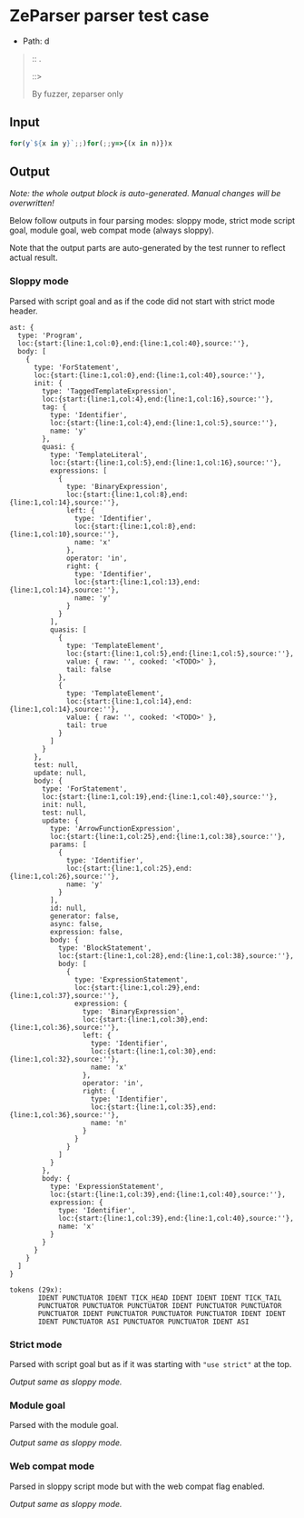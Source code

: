 # ZeParser parser test case

- Path: d

> :: .
>
> ::> 
>
> By fuzzer, zeparser only


## Input

`````js
for(y`${x in y}`;;)for(;;y=>{(x in n)})x
`````

## Output

_Note: the whole output block is auto-generated. Manual changes will be overwritten!_

Below follow outputs in four parsing modes: sloppy mode, strict mode script goal, module goal, web compat mode (always sloppy).

Note that the output parts are auto-generated by the test runner to reflect actual result.

### Sloppy mode

Parsed with script goal and as if the code did not start with strict mode header.

`````
ast: {
  type: 'Program',
  loc:{start:{line:1,col:0},end:{line:1,col:40},source:''},
  body: [
    {
      type: 'ForStatement',
      loc:{start:{line:1,col:0},end:{line:1,col:40},source:''},
      init: {
        type: 'TaggedTemplateExpression',
        loc:{start:{line:1,col:4},end:{line:1,col:16},source:''},
        tag: {
          type: 'Identifier',
          loc:{start:{line:1,col:4},end:{line:1,col:5},source:''},
          name: 'y'
        },
        quasi: {
          type: 'TemplateLiteral',
          loc:{start:{line:1,col:5},end:{line:1,col:16},source:''},
          expressions: [
            {
              type: 'BinaryExpression',
              loc:{start:{line:1,col:8},end:{line:1,col:14},source:''},
              left: {
                type: 'Identifier',
                loc:{start:{line:1,col:8},end:{line:1,col:10},source:''},
                name: 'x'
              },
              operator: 'in',
              right: {
                type: 'Identifier',
                loc:{start:{line:1,col:13},end:{line:1,col:14},source:''},
                name: 'y'
              }
            }
          ],
          quasis: [
            {
              type: 'TemplateElement',
              loc:{start:{line:1,col:5},end:{line:1,col:5},source:''},
              value: { raw: '', cooked: '<TODO>' },
              tail: false
            },
            {
              type: 'TemplateElement',
              loc:{start:{line:1,col:14},end:{line:1,col:14},source:''},
              value: { raw: '', cooked: '<TODO>' },
              tail: true
            }
          ]
        }
      },
      test: null,
      update: null,
      body: {
        type: 'ForStatement',
        loc:{start:{line:1,col:19},end:{line:1,col:40},source:''},
        init: null,
        test: null,
        update: {
          type: 'ArrowFunctionExpression',
          loc:{start:{line:1,col:25},end:{line:1,col:38},source:''},
          params: [
            {
              type: 'Identifier',
              loc:{start:{line:1,col:25},end:{line:1,col:26},source:''},
              name: 'y'
            }
          ],
          id: null,
          generator: false,
          async: false,
          expression: false,
          body: {
            type: 'BlockStatement',
            loc:{start:{line:1,col:28},end:{line:1,col:38},source:''},
            body: [
              {
                type: 'ExpressionStatement',
                loc:{start:{line:1,col:29},end:{line:1,col:37},source:''},
                expression: {
                  type: 'BinaryExpression',
                  loc:{start:{line:1,col:30},end:{line:1,col:36},source:''},
                  left: {
                    type: 'Identifier',
                    loc:{start:{line:1,col:30},end:{line:1,col:32},source:''},
                    name: 'x'
                  },
                  operator: 'in',
                  right: {
                    type: 'Identifier',
                    loc:{start:{line:1,col:35},end:{line:1,col:36},source:''},
                    name: 'n'
                  }
                }
              }
            ]
          }
        },
        body: {
          type: 'ExpressionStatement',
          loc:{start:{line:1,col:39},end:{line:1,col:40},source:''},
          expression: {
            type: 'Identifier',
            loc:{start:{line:1,col:39},end:{line:1,col:40},source:''},
            name: 'x'
          }
        }
      }
    }
  ]
}

tokens (29x):
       IDENT PUNCTUATOR IDENT TICK_HEAD IDENT IDENT IDENT TICK_TAIL
       PUNCTUATOR PUNCTUATOR PUNCTUATOR IDENT PUNCTUATOR PUNCTUATOR
       PUNCTUATOR IDENT PUNCTUATOR PUNCTUATOR PUNCTUATOR IDENT IDENT
       IDENT PUNCTUATOR ASI PUNCTUATOR PUNCTUATOR IDENT ASI
`````

### Strict mode

Parsed with script goal but as if it was starting with `"use strict"` at the top.

_Output same as sloppy mode._

### Module goal

Parsed with the module goal.

_Output same as sloppy mode._

### Web compat mode

Parsed in sloppy script mode but with the web compat flag enabled.

_Output same as sloppy mode._
